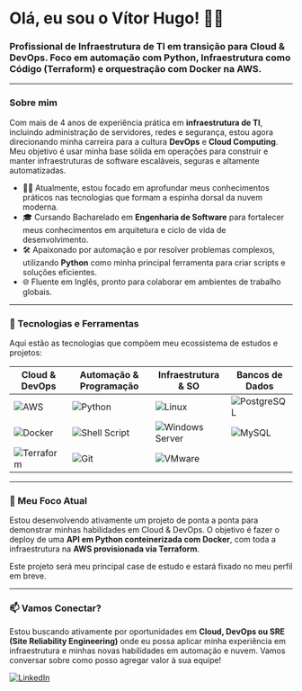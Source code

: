 # Olá, eu sou o Vítor Hugo! 🖖🏿

### Profissional de Infraestrutura de TI em transição para Cloud & DevOps. Foco em automação com Python, Infraestrutura como Código (Terraform) e orquestração com Docker na AWS.

---

### Sobre mim

Com mais de 4 anos de experiência prática em **infraestrutura de TI**, incluindo administração de servidores, redes e segurança, estou agora direcionando minha carreira para a cultura **DevOps** e **Cloud Computing**. Meu objetivo é usar minha base sólida em operações para construir e manter infraestruturas de software escaláveis, seguras e altamente automatizadas.

* 👨‍💻 Atualmente, estou focado em aprofundar meus conhecimentos práticos nas tecnologias que formam a espinha dorsal da nuvem moderna.
* 🎓 Cursando Bacharelado em **Engenharia de Software** para fortalecer meus conhecimentos em arquitetura e ciclo de vida de desenvolvimento.
* 🛠️ Apaixonado por automação e por resolver problemas complexos, utilizando **Python** como minha principal ferramenta para criar scripts e soluções eficientes.
* 🌐 Fluente em Inglês, pronto para colaborar em ambientes de trabalho globais.

---

### 🚀 Tecnologias e Ferramentas

Aqui estão as tecnologias que compõem meu ecossistema de estudos e projetos:

| Cloud & DevOps                               | Automação & Programação         | Infraestrutura & SO            | Bancos de Dados         |
| -------------------------------------------- | ------------------------------- | ------------------------------ | ----------------------- |
| ![AWS](https://img.shields.io/badge/AWS-232F3E?style=for-the-badge&logo=amazon-aws&logoColor=white)         | ![Python](https://img.shields.io/badge/Python-3776AB?style=for-the-badge&logo=python&logoColor=white)    | ![Linux](https://img.shields.io/badge/Linux-FCC624?style=for-the-badge&logo=linux&logoColor=black)        | ![PostgreSQL](https://img.shields.io/badge/PostgreSQL-4169E1?style=for-the-badge&logo=postgresql&logoColor=white) |
| ![Docker](https://img.shields.io/badge/Docker-2496ED?style=for-the-badge&logo=docker&logoColor=white)       | ![Shell Script](https://img.shields.io/badge/Shell_Script-121011?style=for-the-badge&logo=gnu-bash&logoColor=white) | ![Windows Server](https://img.shields.io/badge/Windows_Server-0078D6?style=for-the-badge&logo=windows-server&logoColor=white) | ![MySQL](https://img.shields.io/badge/MySQL-4479A1?style=for-the-badge&logo=mysql&logoColor=white)         |
| ![Terraform](https://img.shields.io/badge/Terraform-7B42BC?style=for-the-badge&logo=terraform&logoColor=white) | ![Git](https://img.shields.io/badge/GIT-E44C30?style=for-the-badge&logo=git&logoColor=white)           | ![VMware](https://img.shields.io/badge/VMware-666666?style=for-the-badge&logo=vmware&logoColor=white)         |                         |

---

### 🎯 Meu Foco Atual

Estou desenvolvendo ativamente um projeto de ponta a ponta para demonstrar minhas habilidades em Cloud & DevOps. O objetivo é fazer o deploy de uma **API em Python conteinerizada com Docker**, com toda a infraestrutura na **AWS provisionada via Terraform**.

Este projeto será meu principal case de estudo e estará fixado no meu perfil em breve.

---

### 📫 Vamos Conectar?

Estou buscando ativamente por oportunidades em **Cloud, DevOps ou SRE (Site Reliability Engineering)** onde eu possa aplicar minha experiência em infraestrutura e minhas novas habilidades em automação e nuvem. Vamos conversar sobre como posso agregar valor à sua equipe!

[![LinkedIn](https://img.shields.io/badge/LinkedIn-0077B5?style=for-the-badge&logo=linkedin&logoColor=white)](https://www.linkedin.com/in/hugoovitoor/)
